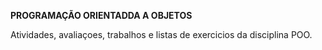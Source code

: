 **PROGRAMAÇÃO ORIENTADDA A OBJETOS**

Atividades, avaliaçoes, trabalhos e listas de exercicios da disciplina POO.
